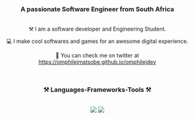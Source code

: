<h3 align="center">A passionate Software Engineer from South Africa</h3>

<br/>

<div align="center">
 ⚒ I am a software developer and Engineering Student.
    
💻 I make cool softwares and games for an awesome digital experience.

🔗 You can check me on twitter at https://omphilejmatsobe.github.io/omphilejdev
</div>
<div align="center"> 

</br>
<h3 align="center">⚒️ Languages-Frameworks-Tools ⚒️</h2>
</br>
<div align="center">
    <img src="https://skillicons.dev/icons?i=c,unity,nodejs" />
    <img src="https://skillicons.dev/icons?i=python,bash,mysql" /><br>
</div>





